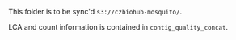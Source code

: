 This folder is to be sync'd `s3://czbiohub-mosquito/`.

LCA and count information is contained in `contig_quality_concat`.
